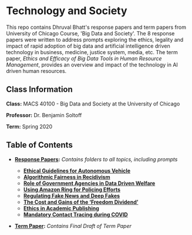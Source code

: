 # Technology and Society

This repo contains Dhruval Bhatt's response papers and term papers from University of Chicago Course, 'Big Data and Society'. The 8 response papers were written to address prompts exploring the ethics, legality and impact of rapid adoption of big data and artificial intelligence driven technology in business, medicine, justice system, media, etc. The term paper, *Ethics and Efficacy of Big Data Tools in Human Resource Management*, provides an overview and impact of the technology in AI driven human resources.


## Class Information

**Class:** MACS 40100 - Big Data and Society at the University of Chicago

**Professor:** Dr. Benjamin Soltoff

**Term:** Spring 2020

## Table of Contents

- **[Response Papers](response_files):** *Contains folders to all topics, including prompts* 
  - **[Ethical Guidelines for Autonomous Vehicle](response_files/1_Ethics/DhruvalBhatt_Response1.pdf)**
  - **[Algorithmic Fairness in Recidivism](response_files/2_Algorithm%20Fairness/DhruvalBhatt_Response2.pdf)**
  - **[Role of Government Agencies in Data Driven Welfare](response_files/3_Inequality%20and%20Injustice/DhruvalBhatt_Response3.pdf)**
  - **[Using Amazon Ring for Policing Efforts](response_files/4_Policing/DhruvalBhatt_Response4.pdf)**
  - **[Regulating Fake News and Deep Fakes](response_files/5_Misinformation/DhruvalBhatt_Response5.pdf)**  
  - **[The Cost and Gains of the ‘Freedom Dividend’](response_files/6_Work%20and%20Labor/DhruvalBhatt_Response6.pdf)**
  - **[Ethics in Academic Publishing](response_files/7_AcademicEthics/DhruvalBhatt_Response7.pdf)**
  - **[Mandatory Contact Tracing during COVID](response_files/8_Medicine/DhruvalBhatt_Response8.pdf)**
  
- **[Term Paper](term_paper/DhruvalBhatt_BigData_TermPaper):** *Contains Final Draft of Term Paper*
